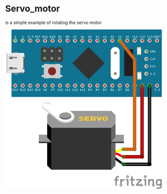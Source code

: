 # Servo_motor

is a simple example of rotating the servo motor

![alt text](https://github.com/Dannyrevenger/RoboMaster-Internal_Competition/blob/main/image/Servo_motor.png)